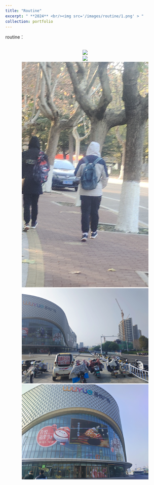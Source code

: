 ```yaml
---
title: "Routine"
excerpt: " **2024** <br/><img src='/images/routine/1.png' > "
collection: portfolio
---
```


routine：
<p align = "center">  
<br/><img src="/images/routine/2.png"  width="400" ><br/><img src="/images/routine/3.png"  width="400" >
<br/><img src="/images/routine/4.png"  width="400" ><br/><img src="/images/routine/5.png"  width="400" >
<br/><img src="/images/routine/6.png"  width="400" >
</p>
